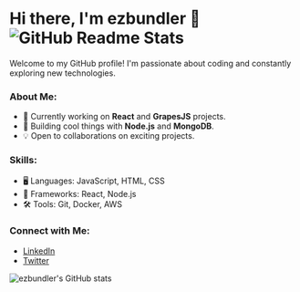 # Hi there, I'm ezbundler 👋   ![GitHub Readme Stats](https://github-readme-stats.vercel.app/api?username=ezbundler&show_icons=true&hide_title=true&count_private=true&theme=radical)


Welcome to my GitHub profile! I'm passionate about coding and constantly exploring new technologies.

### About Me:
- 🌱 Currently working on **React** and **GrapesJS** projects.
- 🚀 Building cool things with **Node.js** and **MongoDB**.
- 💡 Open to collaborations on exciting projects.

### Skills:
- 🖥️ Languages: JavaScript, HTML, CSS
- 🔧 Frameworks: React, Node.js
- 🛠️ Tools: Git, Docker, AWS

### Connect with Me:
- [LinkedIn](https://www.linkedin.com/in/your-profile)
- [Twitter](https://twitter.com/your-profile)

![ezbundler's GitHub stats](https://github-readme-stats.vercel.app/api?username=ezbundler&show_icons=true&theme=radical)
